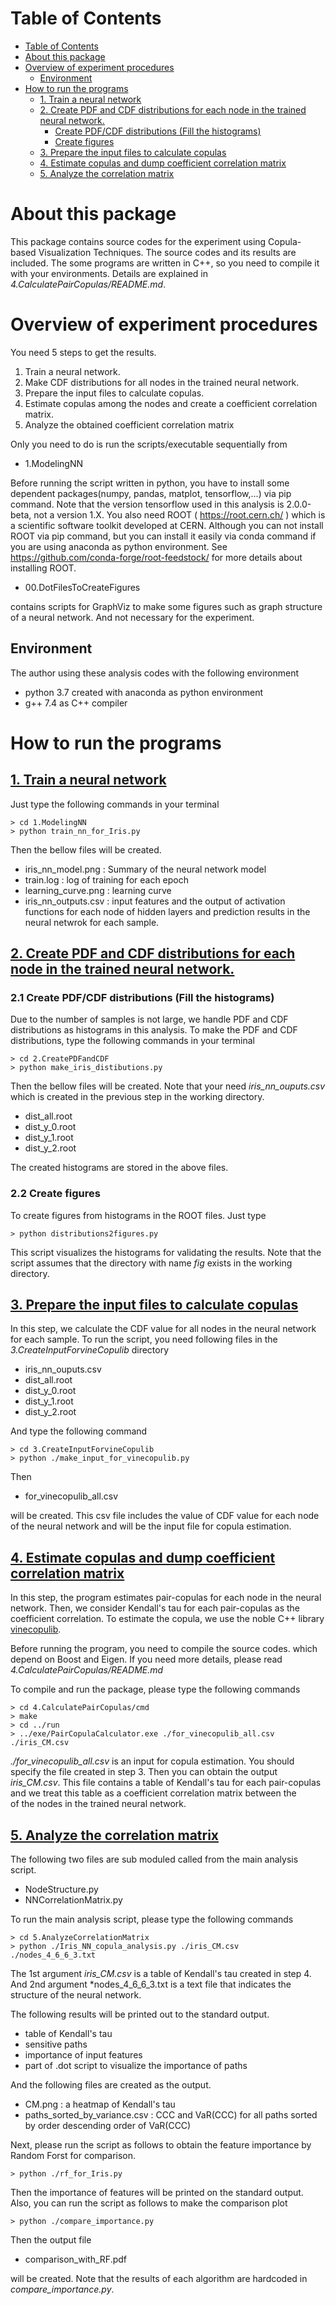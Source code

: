 # Table of Contents
<!-- TOC -->

- [Table of Contents](#table-of-contents)
- [About this package](#about-this-package)
- [Overview of experiment procedures](#overview-of-experiment-procedures)
  - [Environment](#environment)
- [How to run the programs](#how-to-run-the-programs)
  - [<u>1. Train a neural network</u>](#u1-train-a-neural-networku)
  - [<u>2. Create PDF and CDF distributions for each node in the trained neural network.</u>](#u2-create-pdf-and-cdf-distributions-for-each-node-in-the-trained-neural-networku)
    - [Create PDF/CDF distributions (Fill the histograms)](#create-pdfcdf-distributions-fill-the-histograms)
    - [Create figures](#create-figures)
  - [<u>3. Prepare the input files to calculate copulas</u>](#u3-prepare-the-input-files-to-calculate-copulasu)
  - [<u>4. Estimate copulas and dump coefficient correlation matrix</u>](#u4-estimate-copulas-and-dump-coefficient-correlation-matrixu)
  - [<u>5. Analyze the correlation matrix</u>](#u5-analyze-the-correlation-matrixu)

<!-- /TOC -->

# About this package
This package contains source codes for the experiment using Copula-based Visualization Techniques.
The source codes and its results are included.
The some programs are written in C++, so you need to compile it with your environments. 
Details are explained in *4.CalculatePairCopulas/README.md*.

# Overview of experiment procedures
You need 5 steps to get the results.
1. Train a neural network.
2. Make CDF distributions for all nodes in the trained neural network.
3. Prepare the input files to calculate copulas.
4. Estimate copulas among the nodes and create a coefficient correlation matrix.
5. Analyze the obtained coefficient correlation matrix 

Only you need to do is run the scripts/executable sequentially from

+ 1.ModelingNN  

Before running the script written in python, you have to install some dependent packages(numpy, pandas, matplot, tensorflow,...) via pip command.
Note that the version tensorflow used in this analysis is 2.0.0-beta, not a version 1.X.
You also need ROOT ( https://root.cern.ch/ ) which is a scientific software toolkit developed at CERN.
Although you can not install ROOT via pip command, but you can install it easily via conda command if you are using anaconda as python environment.
See https://github.com/conda-forge/root-feedstock/ for more details about installing ROOT.

+ 00.DotFilesToCreateFigures

contains scripts for GraphViz to make some figures such as graph structure of a neural network. And not necessary for the experiment.

## Environment
The author using these analysis codes with the following environment
+ python 3.7 created with anaconda as python environment
+ g++ 7.4 as C++ compiler


# How to run the programs
## <u>1. Train a neural network</u>  
Just type the following commands in your terminal

    > cd 1.ModelingNN
    > python train_nn_for_Iris.py
Then the bellow files will be created.

+ iris_nn_model.png : Summary of the neural network model
+ train.log : log of training for each epoch
+ learning_curve.png : learning curve
+ iris_nn_outputs.csv : input features and the output of activation functions for each node of hidden layers and prediction results in the neural netwrok for each sample.


## <u>2. Create PDF and CDF distributions for each node in the trained neural network.</u>  
### 2.1 Create PDF/CDF distributions (Fill the histograms)
Due to the number of samples is not large, we handle PDF and CDF distributions as histograms in this analysis.
To make the PDF and CDF distributions, type the following commands in your terminal

    > cd 2.CreatePDFandCDF
    > python make_iris_distibutions.py
Then the bellow files will be created.
Note that your need *iris_nn_ouputs.csv* which is created in the previous step in the working directory.
+ dist_all.root
+ dist_y_0.root
+ dist_y_1.root
+ dist_y_2.root

The created histograms are stored in the above files.

### 2.2 Create figures
To create figures from histograms in the ROOT files. Just type

    > python distributions2figures.py

This script visualizes the histograms for validating the results.
Note that the script assumes that the directory with name *fig* exists in the working directory. 

## <u>3. Prepare the input files to calculate copulas</u>  
In this step, we calculate the CDF value for all nodes in the neural network for each sample. 
To run the script, you need following files in the *3.CreateInputForvineCopulib* directory
+ iris_nn_ouputs.csv
+ dist_all.root
+ dist_y_0.root
+ dist_y_1.root
+ dist_y_2.root

And type the following command

    > cd 3.CreateInputForvineCopulib
    > python ./make_input_for_vinecopulib.py

Then
+ for_vinecopulib_all.csv

will be created. This csv file includes the value of CDF value for each node of the neural network and will be the input file for copula estimation.

## <u>4. Estimate copulas and dump coefficient correlation matrix</u> 
In this step, the program estimates pair-copulas for each node in the neural network. Then, we consider Kendall's tau for each pair-copulas as the coefficient correlation.
To estimate the copula, we use the noble C++ library [vinecopulib](https://github.com/vinecopulib/vinecopulib). 

Before running the program, you need to compile the source codes.
which depend on Boost and Eigen.
If you need more details, please read  
*4.CalculatePairCopulas/README.md*

To compile and run the package, please type the following commands

    > cd 4.CalculatePairCopulas/cmd
    > make
    > cd ../run
    > ../exe/PairCopulaCalculator.exe ./for_vinecopulib_all.csv ./iris_CM.csv


*./for_vinecopulib_all.csv* is an input for copula estimation.
You should specify the file created in step 3.
Then you can obtain the output *iris_CM.csv*.
This file contains a table of Kendall's tau for each pair-copulas and we treat this table as a coefficient correlation matrix between the  
of the nodes in the trained neural network. 

## <u>5. Analyze the correlation matrix</u>
The following two files are sub moduled called from the main analysis script.
+ NodeStructure.py
+ NNCorrelationMatrix.py

To run the main analysis script, please type the following commands

    > cd 5.AnalyzeCorrelationMatrix
    > python ./Iris_NN_copula_analysis.py ./iris_CM.csv ./nodes_4_6_6_3.txt

The 1st argument *iris_CM.csv* is a table of Kendall's tau created in step 4.
And 2nd argument *nodes_4_6_6_3.txt is a text file that indicates the structure of the neural network.

The following results will be printed out to the standard output.
+ table of Kendall's tau
+ sensitive paths
+ importance of input features
+ part of .dot script to visualize the importance of paths

And the following files are created as the output.
+ CM.png : a heatmap of Kendall's tau 
+ paths_sorted_by_variance.csv : CCC and VaR(CCC) for all paths sorted by order descending order of VaR(CCC)

Next, please run the script as follows to obtain the feature importance by Random Forst for comparison.
 

    > python ./rf_for_Iris.py

Then the importance of features will be printed on the standard output.
Also, you can run the script as follows to make the comparison plot

    > python ./compare_importance.py

Then the output file

+ comparison_with_RF.pdf

will be created.
Note that the results of each algorithm are hardcoded in *compare_importance.py*.
